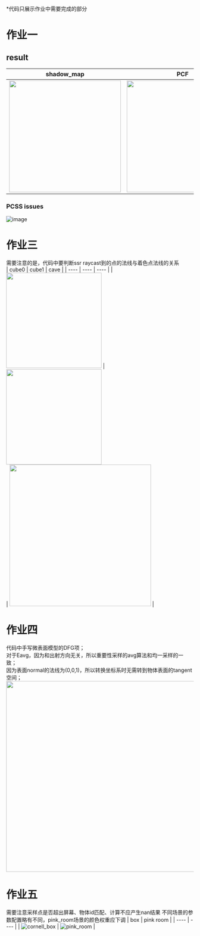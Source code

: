 *代码只展示作业中需要完成的部分

# 作业一
## result
|  shadow_map  | PCF | PCSS |
|  ----  | ---- | ---- |
|  <img src="https://github.com/DarkSleeper/Games202-Homework/assets/48831197/ead3ddaa-4d3e-4f0d-a000-f4b138b91781" width=300>  | <img src="https://github.com/DarkSleeper/Games202-Homework/assets/48831197/26366f17-3fe1-473f-8078-c2858c9e8237" width=300> | <img src="https://github.com/DarkSleeper/Games202-Homework/assets/48831197/d77d4555-0cf4-4c56-9a72-3a5e1ca4fe7d" width=300> |

### PCSS issues
![image](https://github.com/DarkSleeper/Games202-Homework/assets/48831197/eaef7a62-5f12-4999-bd99-570ba5354f88)

# 作业三
需要注意的是，代码中要判断ssr raycast到的点的法线与着色点法线的关系<br>
|  cube0  | cube1 | cave |
|  ----  | ---- | ---- |
| <img src="https://github.com/DarkSleeper/Games202-Homework/assets/48831197/94d4cd0b-ed42-437d-92ce-39eea68a858c" width=256> | <img src="https://github.com/DarkSleeper/Games202-Homework/assets/48831197/ceda6dbd-1c9e-4738-a545-2d749f5a07bc" width=256><br>  | <img src="https://github.com/DarkSleeper/Games202-Homework/assets/48831197/136405e2-23c1-45eb-8ac5-47362d89374d" width=380> |

# 作业四
代码中手写微表面模型的DFG项；<br>
对于Eavg，因为和出射方向无关，所以重要性采样的avg算法和均一采样的一致；<br>
因为表面normal的法线为(0,0,1)，所以转换坐标系时无需转到物体表面的tangent空间；<br>
<img src="https://github.com/DarkSleeper/Games202-Homework/assets/48831197/1b521e0f-74b3-44d7-9133-7fa4183d9cfd" width=512>

# 作业五
需要注意采样点是否超出屏幕、物体id匹配、计算不应产生nan结果
不同场景的参数配置略有不同，pink_room场景的颜色权重应下调
|  box  | pink room |
|  ----  | ---- |
| ![cornell_box](https://github.com/DarkSleeper/Games202-Homework/assets/48831197/3108c302-90f3-4b4c-8dc1-0b9f7f507e2d) | ![pink_room](https://github.com/DarkSleeper/Games202-Homework/assets/48831197/5b01f13c-2dcb-42e8-9a58-0566f09890f4) |


